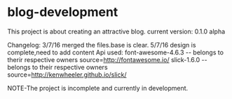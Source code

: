 # blog-development
This project is about creating an attractive blog.
current version: 0.1.0 alpha

Changelog:
3/7/16
merged the files.base is clear.
5/7/16
design is complete,need to add content
Api used:
font-awesome-4.6.3 -- belongs to therir respective owners
source=http://fontawesome.io/
slick-1.6.0 --belongs to their respective owners
source=http://kenwheeler.github.io/slick/

NOTE-The project is incomplete and currently in development.
